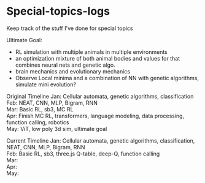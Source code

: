 # Special-topics-logs
Keep track of the stuff I've done for special topics

Ultimate Goal:
 - RL simulation with multiple animals in multiple environments
 - an optimization mixture of both animal bodies and values for that combines neural nets and genetic algo. 
 - brain mechanics and evolutionary mechanics
 - Observe Local minima and a combination of NN with genetic algorithms, simulate mini evolution?

Original Timeline
Jan: Cellular automata, genetic algorithms, classification <br>
Feb: NEAT, CNN, MLP, Bigram, RNN <br>
Mar: Basic RL, sb3, MC RL <br>
Apr: Finish MC RL, transformers, language modeling, data processing, function calling, robotics <br>
May: ViT, low poly 3d sim, ultimate goal <br>

Current Timeline
Jan: Cellular automata, genetic algorithms, classification, NEAT, CNN, MLP, Bigram, RNN <br>
Feb: Basic RL, sb3, three.js Q-table, deep-Q, function calling<br>
Mar: <br>
Apr: <br>
May: <br>
